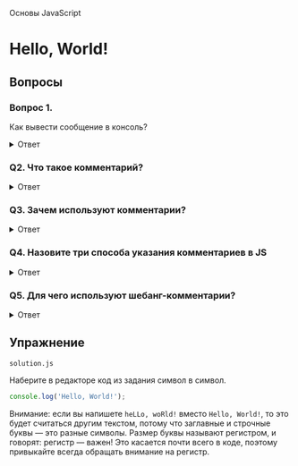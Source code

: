 Основы JavaScript

# Hello, World!

## Вопросы

### Вопрос 1.

Как вывести сообщение в консоль?

<details>
<summary>Ответ</summary>

Объект `console` с методом `log` выводит сообщение в консоль.

</details>

### Q2. Что такое комментарий?

<details>
  <summary>Ответ</summary>

**Комментарий** - это текст в коде, который не читается интерпретатором и не влияет на результат выполнения кода.

</details>

### Q3. Зачем используют комментарии?

<details>
  <summary>Ответ</summary>

**Комментарии используются для:**

- добавления подсказок, заметок, предложений, предупреждений;
- предотвращения выполнения кода при отладке.

</details>

### Q4. Назовите три способа указания комментариев в JS

<details>
  <summary>Ответ</summary>

Комментарии в JavaScript бывают трех видов.

1. `//` - двойной слэш. Весь текст в строке после двойного слэша будет комментарием.

```javascript
// Это комментарий в строке
console.log('Hi!'); // Это комментарий после инструкции
```

2. `/* */` - текст внутри будет закомментирован. Можно использовать на одной или нескольких строках.

```javascript
/* Это однострочный комментарий */

/* 
  Этот комментарий располагается 
  на нескольких строках.
*/

// Пример отключения выполнения console.log()
// внутри определения функции comment
const comment = () => {
  /* console.log("Hello world!"); */
};
```

3. `#!` - шебанг комментарий определяет путь к JavaScript интерпретатору, скрипт которого вы хотите выполнить.

**Действителен только в самом начале скрипта или модуля. Пробелы перед `#!` запрещены. Комментарий состоит из всех символов после `#!` и до конца первой строки.**

```javascript
#!/usr/bin/env node
console.log('Hello world');
```

  </p>
</details>

### Q5. Для чего используют шебанг-комментарии?

<details>
  <summary>Ответ</summary>

`#!` - шебанг комментарий определяет путь к JavaScript интерпретатору, скрипт которого вы хотите выполнить.

</details>

## Упражнение

`solution.js`

Наберите в редакторе код из задания символ в символ.

```javascript
console.log('Hello, World!');
```

Внимание: если вы напишете `heLLo, woRld!` вместо `Hello, World!`, то это будет считаться другим текстом, потому что заглавные и строчные буквы — это разные символы. Размер буквы называют регистром, и говорят: регистр — важен! Это касается почти всего в коде, поэтому привыкайте всегда обращать внимание на регистр.
